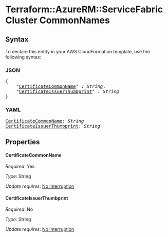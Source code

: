 # Terraform::AzureRM::ServiceFabricCluster CommonNames

## Syntax

To declare this entity in your AWS CloudFormation template, use the following syntax:

### JSON

<pre>
{
    "<a href="#certificatecommonname" title="CertificateCommonName">CertificateCommonName</a>" : <i>String</i>,
    "<a href="#certificateissuerthumbprint" title="CertificateIssuerThumbprint">CertificateIssuerThumbprint</a>" : <i>String</i>
}
</pre>

### YAML

<pre>
<a href="#certificatecommonname" title="CertificateCommonName">CertificateCommonName</a>: <i>String</i>
<a href="#certificateissuerthumbprint" title="CertificateIssuerThumbprint">CertificateIssuerThumbprint</a>: <i>String</i>
</pre>

## Properties

#### CertificateCommonName

_Required_: Yes

_Type_: String

_Update requires_: [No interruption](https://docs.aws.amazon.com/AWSCloudFormation/latest/UserGuide/using-cfn-updating-stacks-update-behaviors.html#update-no-interrupt)

#### CertificateIssuerThumbprint

_Required_: No

_Type_: String

_Update requires_: [No interruption](https://docs.aws.amazon.com/AWSCloudFormation/latest/UserGuide/using-cfn-updating-stacks-update-behaviors.html#update-no-interrupt)

